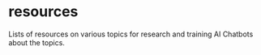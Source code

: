 # resources
Lists of resources on various topics for research and training AI Chatbots about the topics.
